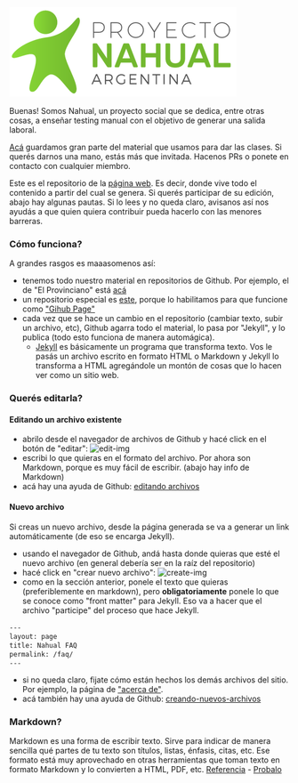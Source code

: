 ![nahual-img](assets/proyecto-nahual.png)

Buenas! Somos Nahual, un proyecto social que se dedica, entre otras cosas, a enseñar testing manual con el objetivo
de generar una salida laboral.

[Acá](https://github.com/nahual) guardamos gran parte del material que usamos para dar las clases. 
Si querés darnos una mano, estás más que invitada. Hacenos PRs o ponete en contacto con cualquier miembro.

Este es el repositorio de la [página web](https://nahual.github.io). Es decir, donde vive todo el contenido 
a partir del cual se genera.
Si querés participar de su edición, abajo hay algunas pautas. 
Si lo lees y no queda claro, avisanos así nos ayudás a que quien quiera contribuir pueda hacerlo con las menores barreras.

### Cómo funciona?
A grandes rasgos es maaasomenos así:
- tenemos todo nuestro material en repositorios de Github. 
  Por ejemplo, el de "El Provinciano" está [acá](https://github.com/nahual/qc-provinciano)
- un repositorio especial es [este](https://github.com/nahual/nahual.github.com), 
  porque lo habilitamos para que funcione como ["Gihub Page"](https://pages.github.com/)
- cada vez que se hace un cambio en el repositorio (cambiar texto, subir un archivo, etc), Github agarra todo el material,
  lo pasa por "Jekyll", y lo publica (todo esto funciona de manera automágica).
  - [Jekyll](https://jekyllrb.com/) es básicamente un programa que transforma texto. 
    Vos le pasás un archivo escrito en formato HTML o Markdown y Jekyll lo transforma a HTML agregándole 
    un montón de cosas que lo hacen ver como un sitio web.

### Querés editarla?
#### Editando un archivo existente
- abrilo desde el navegador de archivos de Github y hacé click en el botón de "editar":
  ![edit-img](https://help.github.com/assets/images/help/repository/edit-file-edit-button.png)
- escribi lo que quieras en el formato del archivo. Por ahora son Markdown, porque es muy fácil de escribir.
  (abajo hay info de Markdown)
- acá hay una ayuda de Github: [editando archivos](https://help.github.com/articles/editing-files-in-your-repository/)
  
#### Nuevo archivo
Si creas un nuevo archivo, desde la página generada se va a generar un link automáticamente (de eso se encarga Jekyll).
- usando el navegador de Github, andá hasta donde quieras que esté el nuevo archivo (en general debería ser en la raíz
  del repositorio)
- hacé click en "crear nuevo archivo":
![create-img](https://help.github.com/assets/images/help/repository/create_new_file.png)
- como en la sección anterior, ponele el texto que quieras (preferiblemente en markdown), pero **obligatoriamente** ponele
  lo que se conoce como "front matter" para Jekyll. Eso va a hacer que el archivo "participe" del proceso que 
  hace Jekyll.

```
---
layout: page
title: Nahual FAQ
permalink: /faq/
---
```
- si no queda claro, fijate cómo están hechos los demás archivos del sitio. Por ejemplo, 
  la página de ["acerca de"](https://github.com/nahual/nahual.github.com/raw/master/faq.md).
- acá también hay una ayuda de Github: [creando-nuevos-archivos](https://help.github.com/articles/creating-new-files/)

### Markdown?

Markdown es una forma de escribir texto. Sirve para indicar de manera sencilla qué partes de tu texto
son títulos, listas, énfasis, citas, etc. Ese formato está muy aprovechado en otras herramientas que 
toman texto en formato Markdown y lo convierten a HTML, PDF, etc.
[Referencia](https://github.com/adam-p/markdown-here/wiki/Markdown-Cheatsheet) - [Probalo](https://stackedit.io/app)
